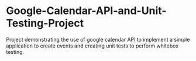 # Google-Calendar-API-and-Unit-Testing-Project
Project demonstrating the use of google calendar API to implement a simple application to create events and creating unit tests to perform whitebox testing.
